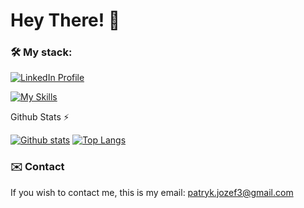 # Hey There! 👋


### 🛠️ My stack: 
[![LinkedIn Profile](https://img.shields.io/static/v1?label=LinkedIn&message=Profile&color=blue&style=for-the-badge&logo=linkedin)](https://www.linkedin.com/in/patryk-jozefczyk/)

[![My Skills](https://skillicons.dev/icons?i=python,selenium,postman,git,postgres,html,css,figma,ps,xd)](https://skillicons.dev)

  <summary>Github Stats ⚡</summary>
  
  <a href="#">![Github stats](https://github-readme-stats.vercel.app/api?username=Forciu&theme=blueberry&count_private=true&hide_border=true&line_height=20)</a>
  <a href="#">![Top Langs](https://github-readme-stats.vercel.app/api/top-langs/?username=Forciu&layout=compact&theme=blueberry&count_private=true&hide_border=true)</a>

### :envelope: Contact
If you wish to contact me, this is my email: [patryk.jozef3@gmail.com](mailto:patryk.jozef3@gmail.com)
